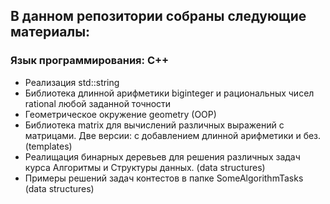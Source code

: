 ## В данном репозитории собраны следующие материалы:

### Язык программирования: C++

* Реализация std::string
* Библиотека длинной арифметики biginteger и рациональных чисел rational любой заданной точности
* Геометрическое окружение geometry (OOP)
* Библиотека matrix для вычислений различных выражений с матрицами. Две версии: с добавлением длинной арифметики и без. (templates)
* Реалищация бинарных деревьев для решения различных задач курса Алгоритмы и Структуры данных. (data structures)
* Примеры решений задач контестов в папке SomeAlgorithmTasks (data structures)
